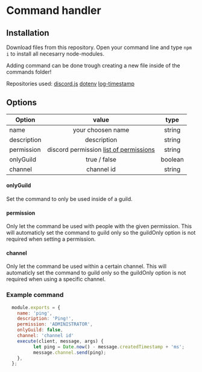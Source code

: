# Command handler


## Installation

Download files from this repository.
Open your command line and type `npm i` to install all necesarry node-modules.

Adding command can be done trough creating a new file inside of the commands folder!

Repositories used: 
[discord.js](https://www.npmjs.com/package/discord.js?source=post_page-----7b5fe27cb6fa----------------------)
[dotenv](https://www.npmjs.com/package/dotenv)
[log-timestamp](https://www.npmjs.com/package/log-timestamp)

## Options

| Option       | value    |  type    | 
| -------------| :------------:| :------------:| 
| name | your choosen name | string |
| description | description | string |
| permission | discord permission [list of permissions](https://discord.com/developers/docs/topics/permissions) | string |
| onlyGuild | true / false| boolean |
| channel | channel id | string |

#### onlyGuild
Set the command to only be used inside of a guild.

#### permission
Only let the command be used with people with the given permission. This will automaticly set the command to guild only
so the guildOnly option is not required when setting a permission.

#### channel
Only let the command be used within a certain channel. This will automaticly set the command to guild only
so the guildOnly option is not required when using a specific channel.

### Example command
```js
  module.exports = {
    name: 'ping',
    description: 'Ping!',
    permission: 'ADMINISTRATOR',
    onlyGuild: false,
    channel: 'channel id'
    execute(client, message, args) {
          let ping = Date.now() - message.createdTimestamp + 'ms';
          message.channel.send(ping);
    },
  };
```
